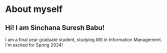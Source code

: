 # About myself

## Hi! I am Sinchana Suresh Babu!

I am a final year graduate student, studying MS in Information Management. I'm excited for Spring 2024!


